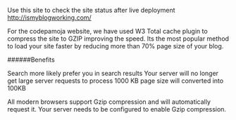 Use this site to check the site status after live deployment http://ismyblogworking.com/

For the codepamoja website, we have used W3 Total cache plugin to compress the site to GZIP improving the speed. Its the most popular method to load your site faster by reducing more than 70% page size of your blog.
 
######Benefits

Search more likely prefer you in search results
Your server will no longer get large server requests to process
1000 KB page size will converted into 100KB 

All modern browsers support Gzip compression and will automatically request it.
Your server needs to be configured to enable Gzip compression.
